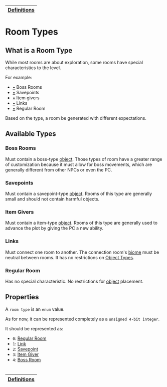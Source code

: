 | [Definitions](README.md) |
| ------------------------ |

# Room Types

## What is a Room Type

While most rooms are about exploration, some rooms have special characteristics to the level.

For example:

- [•](#boss-rooms) Boss Rooms
- [•](#savepoints) Savepoints
- [•](#item-givers) Item givers
- [•](#links) Links
- [•](#regular-room) Regular Room

Based on the type, a room be generated with different expectations.

## Available Types

### Boss Rooms

Must contain a boss-type [object](object_definition.md#what-is-an-object).
Those types of room have a greater range of customization because it must allow for boss movements, which are generally different from other NPCs or even the PC.

### Savepoints

Must contain a savepoint-type [object](object_definition.md#what-is-an-object).
Rooms of this type are generally small and should not contain harmful objects.

### Item Givers

Must contain a item-type [object](object_definition.md#what-is-an-object).
Rooms of this type are generally used to advance the plot by giving the PC a new ability.

### Links

Must connect one room to another. The connection room's [biome](biome_definition.md#what-is-a-biome) must be neutral between rooms.
It has no restrictions on [Object Types](object_definition.md#object-types).

### Regular Room

Has no special characteristic. No restrictions for [object](object_definition.md#what-is-an-object) placement.

## Properties

A `room type` is an `enum` value.

As for now, it can be represented completely as a `unsigned 4-bit integer`.

It should be represented as:

- `0`: [Regular Room](#regular-room)
- `1`: [Link](#links)
- `2`: [Savepoint](#savepoints)
- `3`: [Item Giver](#item-givers)
- `4`: [Boss Room](#boss-rooms)

#

| [Definitions](README.md) |
| ------------------------ |
